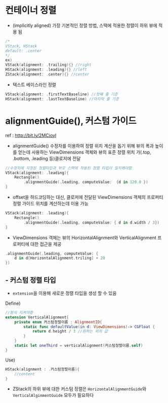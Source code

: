 # 컨테이너 정렬
- (implicitly aligned) 가장 기본적인 정렬 방법, 스택에 적용한 정렬이 하위 뷰에 적용 됨
```swift
/*
VStack, HStack
default: .center
*/
ex)
VStack(alignment: .trailing){} //right
HStack(alignment: .leading){} //left
ZStack(alignment: .center){} //center
```

- 텍스트 베이스라인 정렬
```swift
VStack(alignment: .firstTextBaseline) //첫째 줄 기준
HStack(alignment: .lastTextBaseline) //마지막 줄 기준
```

# alignmentGuide(), 커스텀 가이드
ref : http://bit.ly/2MCioyl

- alignmentGuide() 수정자를 이용하여 정렬 위치 계산을 돕기 위해 뷰의 폭과 높이를 얻는데 사용하는 ViewDimensions 객체와 뷰의 표준 정렬 위치 가(.top, .bottom, .leading 등)클로저에 전달
```Swift
//수정자에 지정된 정렬타입과 부모 스택에 적용된 정렬 타입이 일치해야함
VStack(alignment: .leading){
    Rectangle()
        .alignmentGuide(.leading, computeValue:  {d in 120.0 })
}
```
- offset을 하드코딩하는 대신, 클로저에 전달된 ViewDimensions 객체의 프로퍼티 정렬 가이드 위치를 계산하는데 이용 가능
```swift
VStack(alignment: .leading){
    Rectangle()
        .alignmentGuide(.leading, computeValue: { d in d.width / 3})
}
```
- ViewDimensions 객체는 뷰의 HorizontalAlignment와 VerticalAlignment 프로퍼티에 대한 접근을 제공
```swift
.alignmentGuide(.leading, computeValue: {
    d in d[HorizontalAlignment.triling] + 20
})
```

## - 커스텀 정렬 타입
- ```extension```을 이용해 새로운 정렬 타입을 생성 할 수 있음

Define)
```swift
//형식 지켜야함
extension VerticalAlignment{
    private enum 커스텀정렬이름 : AlignmentID{
        static func defaultValue(in d: ViewDimensions)-> CGFloat {
            return d.height / 3 //원하는 위치 값
        }
    }
    static let oneThird = verticalAlignment(커스텀정렬이름.self)
}
```
Use)
```swift
HStack(alignment : .커스텀정렬이름){
    //content
}
```
- ZStack의 하위 뷰에 대한 커스텀 정렬은 ```HorizontalAlignmentGuide```와 ```VerticalAlginmentGuide``` 모두가 필요하다
